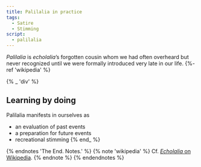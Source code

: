 ```yaml
---
title: Palilalia in practice
tags:
  - Satire
  - Stimming
script: 
  - palilalia
---
```


*Palilalia* is *echolalia*’s forgotten cousin whom we had often overheard but never recognized until we were formally introduced very late in our life.
{%- ref 'wikipedia' %}

{% _ 'div' %}
## Learning by doing

Palilalia manifests in ourselves as

- an evaluation of past events
- a preparation for future events
- recreational stimming
{% end_ %}

{% endnotes 'The End. Notes.' %}
  {% note 'wikipedia' %}
    Cf. [*Echolalia* on Wikipedia](https://en.wikipedia.org/wiki/Echolalia).
  {% endnote %}
{% endendnotes %}
